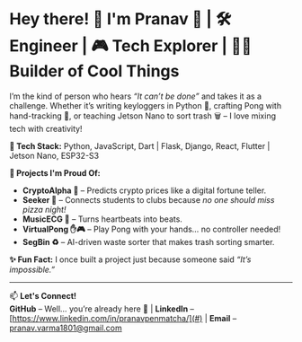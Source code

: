 # Hey there! 👋 I'm Pranav 🚀 | 🛠️ Engineer | 🎮 Tech Explorer | 🧑‍💻 Builder of Cool Things  

I’m the kind of person who hears *“It can’t be done”* and takes it as a challenge. Whether it’s writing keyloggers in Python 🐍, crafting Pong with hand-tracking 🎾, or teaching Jetson Nano to sort trash 🗑️ – I love mixing tech with creativity!  

**🔧 Tech Stack:** Python, JavaScript, Dart | Flask, Django, React, Flutter | Jetson Nano, ESP32-S3  

**🎯 Projects I'm Proud Of:**  
- **CryptoAlpha 🔮** – Predicts crypto prices like a digital fortune teller.  
- **Seeker 🍕** – Connects students to clubs because *no one should miss pizza night!*  
- **MusicECG 🎵** – Turns heartbeats into beats.  
- **VirtualPong ✋🎮** – Play Pong with your hands… no controller needed!  
- **SegBin ♻️** – AI-driven waste sorter that makes trash sorting smarter.  

**✨ Fun Fact:** I once built a project just because someone said *“It’s impossible.”*  

---  

📫 **Let's Connect!**  
**GitHub** – Well… you’re already here 👀 | **LinkedIn** – [https://www.linkedin.com/in/pranavpenmatcha/](#) | **Email** – pranav.varma1801@gmail.com  
